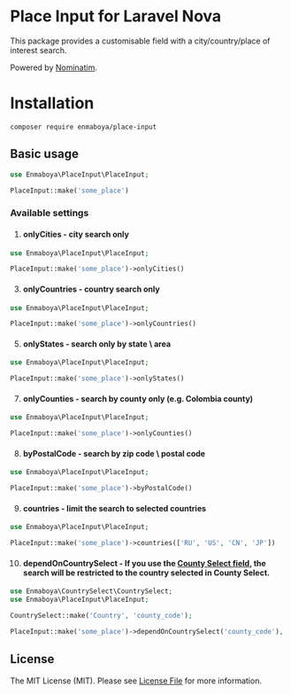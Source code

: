 
# Place Input for Laravel Nova

  

This package provides a customisable field with a city/country/place of interest search.

Powered by [Nominatim](https://nominatim.org/).

# Installation

```
composer require enmaboya/place-input
```

## Basic usage


```php
use Enmaboya\PlaceInput\PlaceInput;

PlaceInput::make('some_place')
```

### Available settings


1.  #### onlyCities - city search only

```php
use Enmaboya\PlaceInput\PlaceInput;

PlaceInput::make('some_place')->onlyCities()
```

3.  #### onlyCountries - country search only

```php
use Enmaboya\PlaceInput\PlaceInput;

PlaceInput::make('some_place')->onlyCountries()
```

5.  #### onlyStates - search only by state \ area

```php
use Enmaboya\PlaceInput\PlaceInput;

PlaceInput::make('some_place')->onlyStates()
```

7. #### onlyCounties - search by county only (e.g. Colombia county)

```php
use Enmaboya\PlaceInput\PlaceInput;

PlaceInput::make('some_place')->onlyCounties()
```

8.  #### byPostalCode - search by zip code \ postal code

```php
use Enmaboya\PlaceInput\PlaceInput;

PlaceInput::make('some_place')->byPostalCode()
```

9.  #### countries - limit the search to selected countries

```php
use Enmaboya\PlaceInput\PlaceInput;

PlaceInput::make('some_place')->countries(['RU', 'US', 'CN', 'JP'])
```

10.  #### dependOnCountrySelect - If you use the [County Select field](https://github.com/enmaboya/nova-country-select), the search will be restricted to the country selected in County Select.

```php
use Enmaboya\CountrySelect\CountrySelect;
use Enmaboya\PlaceInput\PlaceInput;

CountrySelect::make('Country', 'county_code');

PlaceInput::make('some_place')->dependOnCountrySelect('county_code'),
```

  
## License

  

The MIT License (MIT). Please see [License File](https://github.com/enmaboya/nova-place-input/blob/main/LICENSE) for more information.
